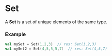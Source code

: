 # Set
A **Set** is a set of unique elements of the same type.

### Example
```scala
val mySet = Set(1,2,3)  // res: Set(1,2,3)
val mySet2 = Set(4,5,5,5,7)  // res: Set(4,5,7)
```
